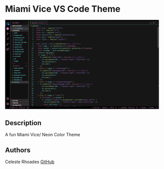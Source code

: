 # Miami Vice VS Code Theme

![image of code colors](/./images/Screenshot.png)

## Description

A fun Miami Vice/ Neon Color Theme

## Authors

Celeste Rhoades
[GitHub](https://github.com/Celeste-Rhoades/Miami-Vice-Color-Theme)
